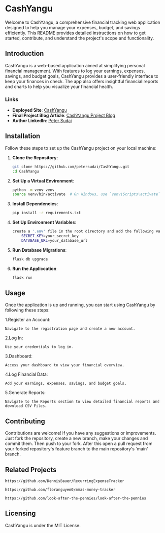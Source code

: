 # CashYangu

Welcome to CashYangu, a comprehensive financial tracking web application designed to help you manage your expenses, budget, and savings efficiently. This README provides detailed instructions on how to get started, contribute, and understand the project's scope and functionality.

## Introduction

CashYangu is a web-based application aimed at simplifying personal financial management. With features to log your earnings, expenses, savings, and budget goals, CashYangu provides a user-friendly interface to keep your finances in check. The app also offers insightful financial reports and charts to help you visualize your financial health.

### Links

- **Deployed Site**: [CashYangu](https://cash-yangu-r3t1h6r11-petersudais-projects.vercel.app/)
- **Final Project Blog Article**: [CashYangu Project Blog](https://medium.com/@psudai/building-cashyangu-your-personal-finance-tracker-6477c9e11933)
- **Author LinkedIn**: [Peter Sudai](https://www.linkedin.com/in/peter-sudai-3b467313b/)

## Installation

Follow these steps to set up the CashYangu project on your local machine:

1. **Clone the Repository**:
   ```bash
   git clone https://github.com/petersudai/CashYangu.git
   cd CashYangu
2. **Set Up a Virtual Environment**:
   ```bash
   python -m venv venv
   source venv/bin/activate  # On Windows, use `venv\Scripts\activate`

3. **Install Dependencies**:
    ```bash
    pip install -r requirements.txt

4. **Set Up Environment Variables**:
    ```bash
    create a '.env' file in the root directory and add the following variables:
        SECRET_KEY=your_secret_key
        DATABASE_URL=your_database_url

5. **Run Database Migrations**:
    ```bash
    flask db upgrade

6. **Run the Appliccation**:
    ```bash
    flask run


## Usage

Once the application is up and running, you can start using CashYangu by following these steps:

1.Register an Account:

    Navigate to the registration page and create a new account.
2.Log In:

    Use your credentials to log in.
3.Dashboard:

    Access your dashboard to view your financial overview.
4.Log Financial Data:

    Add your earnings, expenses, savings, and budget goals.
5.Generate Reports: 

    Navigate to the Reports section to view detailed financial reports and download CSV Files.

## Contributing

Contributions are welcome! If you have any suggestions or improvements. Just fork the repository, create a new branch, make your changes and commit them. Then push to your fork.
After this open a pull request from your forked repository's feature branch to the main repository's 'main' branch.

## Related Projects

    https://github.com/DennisBauer/RecurringExpenseTracker

    https://github.com/floranguyen0/mmas-money-tracker

    https://github.com/look-after-the-pennies/look-after-the-pennies

## Licensing

CashYangu is under the MIT License.


